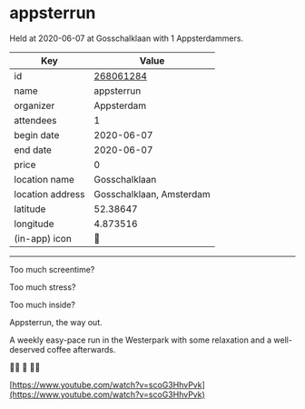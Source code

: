 # appsterrun
Held at 2020-06-07 at Gosschalklaan with 1 Appsterdammers.
        
|Key|Value
|---|---|
|id|[268061284](https://www.meetup.com/appsterdam/events/268061284/)|
|name|appsterrun|
|organizer|Appsterdam|
|attendees|1|
|begin date|2020-06-07|
|end date|2020-06-07|
|price|0|
|location name|Gosschalklaan|
|location address|Gosschalklaan, Amsterdam|
|latitude|52.38647|
|longitude|4.873516|
|(in-app) icon|🏃|

---

Too much screentime?

Too much stress?

Too much inside?

Appsterrun, the way out.

A weekly easy-pace run in the Westerpark with some relaxation and a well-deserved coffee afterwards.

🏃‍♀️ 🏃 🏃‍♀️

[https://www.youtube.com/watch?v=scoG3HhvPvk](https://www.youtube.com/watch?v=scoG3HhvPvk)


